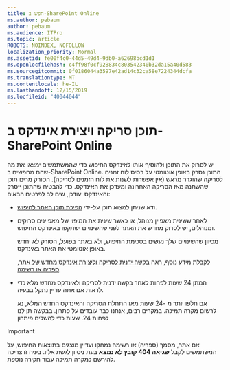 ```yaml
---
title: חפש ב-SharePoint Online
ms.author: pebaum
author: pebaum
ms.audience: ITPro
ms.topic: article
ROBOTS: NOINDEX, NOFOLLOW
localization_priority: Normal
ms.assetid: fe00f4c0-44d5-49d4-9db0-a62698bcd1d1
ms.openlocfilehash: c4ff98f0cf928834c803542340b32da15a40d583
ms.sourcegitcommit: 0f0186044a3597e42ad14c32ca58e7224344dcfa
ms.translationtype: MT
ms.contentlocale: he-IL
ms.lasthandoff: 12/15/2019
ms.locfileid: "40044044"
---
```

# <a name="content-crawling-and-indexing-in-sharepoint-online"></a>תוכן סריקה ויצירת אינדקס ב-SharePoint Online

יש לסרוק את התוכן ולהוסיף אותו לאינדקס החיפוש כדי שהמשתמשים ימצאו את מה שהם מחפשים ב-SharePoint Online. התוכן נסרק באופן אוטומטי על בסיס לוח זמנים לסריקה שהוגדר מראש (אין אפשרות לשנות את לוח הזמנים לסריקה). הסורק מרים תוכן שהשתנה מאז הסריקה האחרונה ומעדכן את האינדקס. כדי להבטיח שהתוכן ייסרק והאינדקס יעודכן, שים לב לפרטים הבאים:

- ודא שניתן למצוא תוכן על-ידי [הפיכת תוכן האתר לחיפוש](https://docs.microsoft.com/sharepoint/make-site-content-searchable).

- לאחר ששינית מאפיין מנוהל, או כאשר שינית את המיפוי של מאפיינים סרוקים ומנוהלים, יש לסרוק מחדש את האתר לפני שהשינויים ישתקפו באינדקס החיפוש. 

    מכיוון שהשינויים שלך נעשים בסכימת החיפוש, ולא באתר בפועל, הסורק לא יחדש באופן אוטומטי את האתר באינדקס. 

    לקבלת מידע נוסף, ראה [בקשה ידנית לסריקה וליצירת אינדקס מחדש של אתר, ספריה או רשימה](https://docs.microsoft.com/sharepoint/crawl-site-conten).

- המתן 24 שעות לפחות לאחר בקשה ידנית לסריקה ולאינדקס מחדש מלא כדי לראות אם אתה עדיין נתקל בבעיה. 

    אם חלפו יותר מ -24 שעות מאז התחלת הסריקה והאינדקס החדש המלא, נא לרשום מקרה תמיכה. במקרים רבים, אנחנו כבר עובדים על פתרון. בבקשה תן לנו לפחות 24. שעות כדי להשלים פיתרון

> [!IMPORTANT]
> אם אתר, מסמך (ספריה) או רשימה נמחקו ועדיין מוצגים בתוצאות החיפוש, על המשתמשים לקבל **שגיאה 404 קובץ לא נמצא** בעת ניסיון לגשת אליו. בעיה זו צריכה להירשם כמקרה תמיכה עבור חקירה נוספת. 



